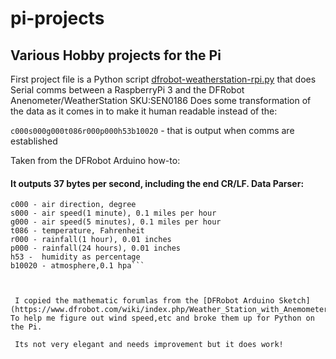 # pi-projects
## Various Hobby projects for the Pi


First project file is a Python script [dfrobot-weatherstation-rpi.py](../master/dfrobot-weatherstation-rpi.py)
that does Serial comms between a RaspberryPi 3 and the DFRobot Anenometer/WeatherStation SKU:SEN0186 Does some transformation of the data as it comes in to make it human readable instead of the:

 ``c000s000g000t086r000p000h53b10020`` - that is output when comms are established
 
Taken from the DFRobot Arduino how-to:

#### It outputs 37 bytes per second, including the end CR/LF. Data Parser:
 
```c000s000g000t086r000p000h53b10020
c000 - air direction, degree
s000 - air speed(1 minute), 0.1 miles per hour
g000 - air speed(5 minutes), 0.1 miles per hour
t086 - temperature, Fahrenheit
r000 - rainfall(1 hour), 0.01 inches
p000 - rainfall(24 hours), 0.01 inches
h53 -  humidity as percentage
b10020 - atmosphere,0.1 hpa```
  
  
 
 I copied the mathematic forumlas from the [DFRobot Arduino Sketch](https://www.dfrobot.com/wiki/index.php/Weather_Station_with_Anemometer/Wind_vane/Rain_bucket_SKU:SEN0186) To help me figure out wind speed,etc and broke them up for Python on the Pi. 
 
 Its not very elegant and needs improvement but it does work!
 
 
 


